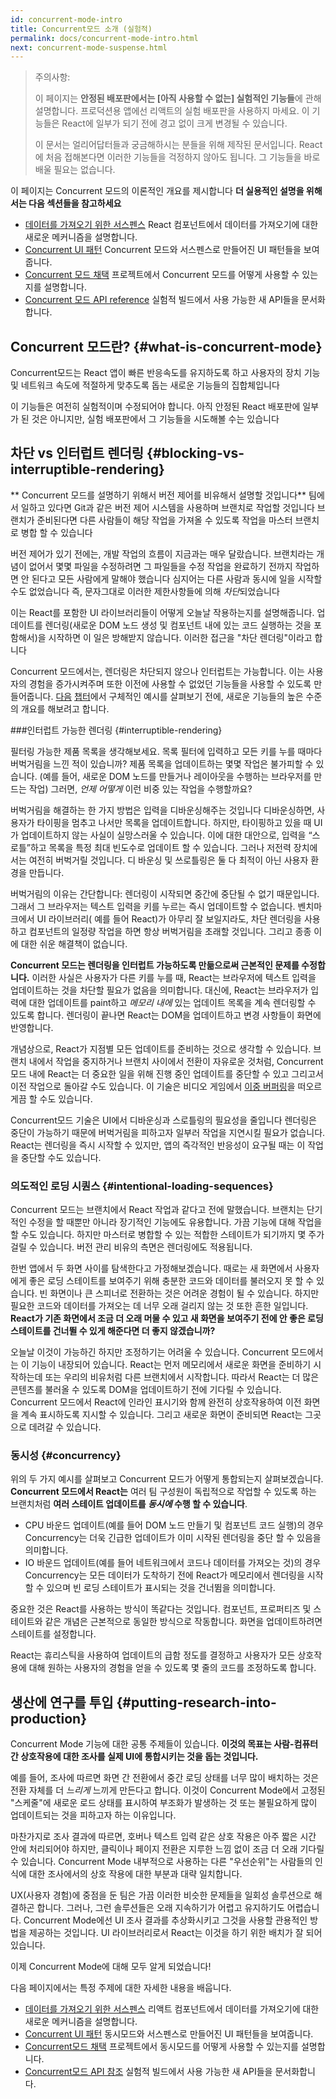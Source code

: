 ```yaml
---
id: concurrent-mode-intro
title: Concurrent모드 소개 (실험적)
permalink: docs/concurrent-mode-intro.html
next: concurrent-mode-suspense.html
---
```


>주의사항:
>
>이 페이지는 **안정된 배포판에서는 [아직 사용할 수 없는] 실험적인 기능들**에 관해 설명합니다. 프로덕션용 앱에선 리액트의 실험 배포판을 사용하지 마세요. 이 기능들은 React에 일부가 되기 전에 경고 없이 크게 변경될 수 있습니다.
>
>이 문서는 얼리어답터들과 궁금해하시는 분들을 위해 제작된 문서입니다. React에 처음 접해본다면 이러한 기능들을 걱정하지 않아도 됩니다. 그 기능들을 바로 배울 필요는 없습니다.

이 페이지는 Concurrent 모드의 이론적인 개요를 제시합니다 **더 실용적인 설명을 위해서는 다음 섹션들을 참고하세요**

* [데이터를 가져오기 위한 서스펜스](/docs/concurrent-mode-suspense.html) React 컴포넌트에서 데이터를 가져오기에 대한 새로운 메커니즘을 설명합니다.
* [Concurrent UI 패턴](/docs/concurrent-mode-patterns.html) Concurrent 모드와 서스펜스로 만들어진 UI 패턴들을 보여줍니다.
* [Concurrent 모드 채택](/docs/concurrent-mode-adoption.html) 프로젝트에서 Concurrent 모드를 어떻게 사용할 수 있는지를 설명합니다.
* [Concurrent 모드 API reference](/docs/concurrent-mode-reference.html) 실험적 빌드에서 사용 가능한 새 API들을 문서화합니다.

## Concurrent 모드란? {#what-is-concurrent-mode}

Concurrent모드는 React 앱이 빠른 반응속도를 유지하도록 하고 사용자의 장치 기능 및 네트워크 속도에 적절하게 맞추도록 돕는 새로운 기능들의 집합체입니다

이 기능들은 여전히 실험적이며 수정되어야 합니다. 아직 안정된 React 배포판에 일부가 된 것은 아니지만, 실험 배포판에서 그 기능들을 시도해볼 수는 있습니다

## 차단 vs 인터럽트 렌더링 {#blocking-vs-interruptible-rendering}

** Concurrent 모드를 설명하기 위해서 버전 제어를 비유해서 설명할 것입니다** 팀에서 일하고 있다면 Git과 같은 버전 제어 시스템을 사용하며 브랜치로 작업할 것입니다 브랜치가 준비된다면 다른 사람들이 해당 작업을 가져올 수 있도록 작업을 마스터 브랜치로 병합 할 수 있습니다

버전 제어가 있기 전에는, 개발 작업의 흐름이 지금과는 매우 달랐습니다. 브랜치라는 개념이 없어서 몇몇 파일을 수정하려면 그 파일들을 수정 작업을 완료하기 전까지 작업하면 안 된다고 모든 사람에게 말해야 했습니다 심지어는 다른 사람과 동시에 일을 시작할 수도 없었습니다 즉,  문자그대로  이러한 제한사항들에 의해 *차단*되었습니다

이는 React를 포함한 UI 라이브러리들이 어떻게 오늘날 작용하는지를 설명해줍니다. 업데이트를 렌더링(새로운 DOM 노드 생성 및 컴포넌트 내에 있는 코드 실행하는 것을 포함해서)을 시작하면 이 일은 방해받지 않습니다. 이러한 접근을 "차단 렌더링"이라고 합니다

Concurrent 모드에서는, 렌더링은 차단되지 않으나 인터럽트는 가능합니다. 이는 사용자의 경험을 증가시켜주며 또한 이전에 사용할 수 없었던 기능들을 사용할 수 있도록 만들어줍니다. [다음](https://reactjs.org/docs/concurrent-mode-suspense.html) [챕터](https://reactjs.org/docs/concurrent-mode-patterns.html)에서 구체적인 예시를 살펴보기 전에, 새로운 기능들의 높은 수준의 개요를 해보려고 합니다.

###인터럽트 가능한 렌더링 {#interruptible-rendering}

필터링 가능한 제품 목록을 생각해보세요. 목록 필터에 입력하고 모든 키를 누를 때마다 버벅거림을 느낀 적이 있습니까? 제품 목록을 업데이트하는 몇몇 작업은 불가피할 수 있습니다. (예를 들어, 새로운 DOM 노드를 만들거나 레이아웃을 수행하는 브라우저를 만드는 작업) 그러면, *언제* *어떻게*  이런 비중 있는 작업을 수행할까요?

버벅거림을 해결하는 한 가지 방법은 입력을 디바운싱해주는 것입니다 디바운싱하면, 사용자가 타이핑을 멈추고 나서만 목록을 업데이트합니다. 하지만, 타이핑하고 있을 때 UI가 업데이트하지 않는 사실이 실망스러울 수 있습니다. 이에 대한 대안으로, 입력을 “스로틀”하고 목록을 특정 최대 빈도수로 업데이트 할 수 있습니다. 그러나 저전력 장치에서는 여전히 버벅거릴 것입니다. 디 바운싱 및 쓰로틀링은 둘 다 최적이 아닌 사용자 환경을 만듭니다.

버벅거림의 이유는 간단합니다: 렌더링이 시작되면 중간에 중단될 수 없기 때문입니다. 그래서 그 브라우저는 텍스트 입력을 키를 누르는 즉시 업데이트할 수 없습니다. 벤치마크에서 UI 라이브러리( 예를 들어 React)가 아무리 잘 보일지라도, 차단 렌더링을 사용하고 컴포넌트의 일정량 작업을 하면 항상 버벅거림을 초래할 것입니다. 그리고 종종 이에 대한 쉬운 해결책이 없습니다.

**Concurrent 모드는 렌더링을 인터럽트 가능하도록 만듦으로써 근본적인 문제를 수정합니다.** 이러한 사실은 사용자가 다른 키를 누를 때, React는 브라우저에 텍스트 입력을 업데이트하는 것을 차단할 필요가 없음을 의미합니다. 대신에, React는 브라우저가 입력에 대한 업데이트를 paint하고 *메모리 내에* 있는 업데이트 목록을 계속 렌더링할 수 있도록 합니다. 렌더링이 끝나면 React는 DOM을 업데이트하고 변경 사항들이 화면에 반영합니다.

개념상으로, React가 지점별 모든 업데이트를 준비하는 것으로 생각할 수 있습니다. 브랜치 내에서 작업을 중지하거나 브랜치 사이에서 전환이 자유로운 것처럼, Concurrent모드 내에 React는 더 중요한 일을 위해 진행 중인 업데이트를 중단할 수 있고 그리고서 이전 작업으로 돌아갈 수도 있습니다. 이 기술은 비디오 게임에서 [이중 버퍼링](https://wiki.osdev.org/Double_Buffering)을 떠오르게끔 할 수도 있습니다.

Concurrent모드 기술은 UI에서 디바운싱과 스로틀링의 필요성을 줄입니다 렌더링은 중단이 가능하기 때문에 버벅거림을 피하고자 일부러 작업을 지연시킬 필요가 없습니다. React는 렌더링을 즉시 시작할 수 있지만, 앱의 즉각적인 반응성이 요구될 때는 이 작업을 중단할 수도 있습니다.

### 의도적인 로딩 시퀀스 {#intentional-loading-sequences}

Concurrent 모드는 브랜치에서 React 작업과 같다고 전에 말했습니다. 브랜치는 단기적인 수정을 할 때뿐만 아니라 장기적인 기능에도 유용합니다. 가끔 기능에 대해 작업을 할 수도 있습니다. 하지만 마스터로 병합할 수 있는 적합한 스테이트가 되기까지 몇 주가 걸릴 수 있습니다. 버전 관리 비유의 측면은 렌더링에도 적용됩니다.

한번 앱에서 두 화면 사이를 탐색한다고 가정해보겠습니다. 때로는 새 화면에서 사용자에게 좋은 로딩 스테이트를 보여주기 위해 충분한 코드와 데이터를 불러오지 못 할 수 있습니다. 빈 화면이나 큰 스피너로 전환하는 것은 어려운 경험이 될 수 있습니다. 하지만 필요한 코드와 데이터를 가져오는 데 너무 오래 걸리지 않는 것 또한 흔한 일입니다. **React가 기존 화면에서 조금 더 오래 머물 수 있고 새 화면을 보여주기 전에 안 좋은 로딩 스테이트를 건너뛸 수 있게 해준다면 더 좋지 않겠습니까?**

오늘날 이것이 가능하긴 하지만 조정하기는 어려울 수 있습니다. Concurrent 모드에서는 이 기능이 내장되어 있습니다. React는 먼저 메모리에서 새로운 화면을 준비하기 시작하는데 또는 우리의 비유처럼 다른 브랜치에서 시작합니다. 따라서 React는 더 많은 콘텐츠를 불러올 수 있도록 DOM을 업데이트하기 전에 기다릴 수 있습니다. Concurrent 모드에서 React에 인라인 표시기와 함께 완전히 상호작용하여 이전 화면을 계속 표시하도록 지시할 수 있습니다. 그리고 새로운 화면이 준비되면 React는 그곳으로 데려갈 수 있습니다.

### 동시성 {#concurrency}

위의 두 가지 예시를 살펴보고 Concurrent 모드가 어떻게 통합되는지 살펴보겠습니다. **Concurrent 모드에서 React는** 여러 팀 구성원이 독립적으로 작업할 수 있도록 하는 브랜치처럼 **여러 스테이트 업데이트를 *동시에* 수행 할 수 있습니다**.

* CPU 바운드 업데이트(예를 들어 DOM 노드 만들기 및 컴포넌트 코드 실행)의 경우 Concurrency는 더욱 긴급한 업데이트가 이미 시작된 렌더링을 중단 할 수 있음을 의미합니다.
* IO 바운드 업데이트(예를 들어 네트워크에서 코드나 데이터를 가져오는 것)의 경우 Concurrency는 모든 데이터가 도착하기 전에 React가 메모리에서 렌더링을 시작할 수 있으며 빈 로딩 스테이트가 표시되는 것을 건너뜀을 의미합니다.

중요한 것은 React를 사용하는 방식이 똑같다는 것입니다. 컴포넌트, 프로퍼티즈 및 스테이트와 같은 개념은 근본적으로 동일한 방식으로 작동합니다. 화면을 업데이트하려면 스테이트를 설정합니다.

React는 휴리스틱을 사용하여 업데이트의 급함 정도를 결정하고 사용자가 모든 상호작용에 대해 원하는 사용자의 경험을 얻을 수 있도록 몇 줄의 코드를 조정하도록 합니다.


## 생산에 연구를 투입  {#putting-research-into-production}

Concurrent Mode 기능에 대한 공통 주제들이 있습니다. **이것의 목표는 사람-컴퓨터 간 상호작용에 대한 조사를 실제 UI에 통합시키는 것을 돕는 것입니다.**

예를 들어, 조사에 따르면 화면 간 전환에서 중간 로딩 상태를 너무 많이 배치하는 것은 전환 자체를 더 *느리게* 느끼게 만든다고 합니다. 이것이 Concurrent Mode에서 고정된 "스케줄"에 새로운 로드 상태를 표시하여 부조화가 발생하는 것 또는 불필요하게 많이 업데이트되는 것을 피하고자 하는 이유입니다.

마찬가지로 조사 결과에 따르면, 호버나 텍스트 입력 같은 상호 작용은 아주 짧은 시간 안에 처리되어야 하지만, 클릭이나 페이지 전환은 지루한 느낌 없이 조금 더 오래 기다릴 수 있습니다. Concurrent Mode 내부적으로 사용하는 다른 "우선순위"는 사람들의 인식에 대한 조사에서의 상호 작용에 대한 부분과 대략 일치합니다.

UX(사용자 경험)에 중점을 둔 팀은 가끔 이러한 비슷한 문제들을 일회성 솔루션으로 해결하곤 합니다. 그러나, 그런 솔루션들은 오래 지속하기가 어렵고 유지하기도 어렵습니다. Concurrent Mode에선 UI 조사 결과를 추상화시키고 그것을 사용할 관용적인 방법을 제공하는 것입니다. UI 라이브러리로서 React는 이것을 하기 위한 배치가 잘 되어 있습니다.

이제 Concurrent Mode에 대해 모두 알게 되었습니다!

다음 페이지에서는 특정 주제에 대한 자세한 내용을 배웁니다.

* [데이터를 가져오기 위한 서스펜스](/docs/concurrent-mode-suspense.html) 리액트 컴포넌트에서 데이터를 가져오기에 대한 새로운 메커니즘을 설명합니다.
* [Concurrent UI 패턴](/docs/concurrent-mode-patterns.html) 동시모드와 서스펜스로 만들어진 UI 패턴들을 보여줍니다.
* [Concurrent모드 채택](/docs/concurrent-mode-adoption.html) 프로젝트에서 동시모드를 어떻게 사용할 수 있는지를 설명합니다.
* [Concurrent모드 API 참조](/docs/concurrent-mode-reference.html) 실험적 빌드에서 사용 가능한 새 API들을 문서화합니다.
